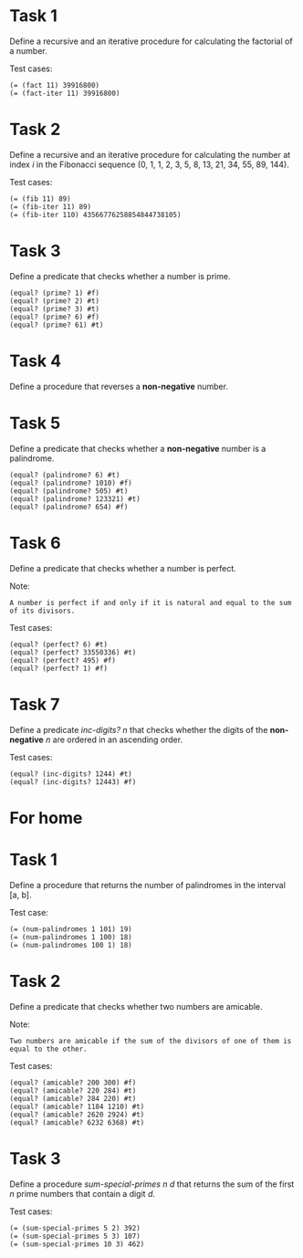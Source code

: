 # Task 1
Define a recursive and an iterative procedure for calculating the factorial of a number.

Test cases:

    (= (fact 11) 39916800)
    (= (fact-iter 11) 39916800)

# Task 2
Define a recursive and an iterative procedure for calculating the number at index *i* in the Fibonacci sequence (0, 1, 1, 2, 3, 5, 8, 13, 21, 34, 55, 89, 144).

Test cases:

    (= (fib 11) 89)
    (= (fib-iter 11) 89)
    (= (fib-iter 110) 43566776258854844738105)

# Task 3
Define a predicate that checks whether a number is prime.

    (equal? (prime? 1) #f)
    (equal? (prime? 2) #t)
    (equal? (prime? 3) #t)
    (equal? (prime? 6) #f)
    (equal? (prime? 61) #t)

# Task 4
Define a procedure that reverses a <strong>non-negative</strong> number.

# Task 5
Define a predicate that checks whether a <strong>non-negative</strong> number is a palindrome.

    (equal? (palindrome? 6) #t)
    (equal? (palindrome? 1010) #f)
    (equal? (palindrome? 505) #t)
    (equal? (palindrome? 123321) #t)
    (equal? (palindrome? 654) #f)

# Task 6
Define a predicate that checks whether a number is perfect.

Note:

    A number is perfect if and only if it is natural and equal to the sum of its divisors.

Test cases:

    (equal? (perfect? 6) #t)
    (equal? (perfect? 33550336) #t)
    (equal? (perfect? 495) #f)
    (equal? (perfect? 1) #f)
    
# Task 7
Define a predicate *inc-digits? n* that checks whether the digits of the <strong>non-negative</strong> *n* are ordered in an ascending order.

Test cases:

    (equal? (inc-digits? 1244) #t)
    (equal? (inc-digits? 12443) #f)
    
# For home
# Task 1
Define a procedure that returns the number of palindromes in the interval [a, b].

Test case:

    (= (num-palindromes 1 101) 19)
    (= (num-palindromes 1 100) 18)
    (= (num-palindromes 100 1) 18)

# Task 2
Define a predicate that checks whether two numbers are amicable.

Note:

    Two numbers are amicable if the sum of the divisors of one of them is equal to the other.

Test cases:

    (equal? (amicable? 200 300) #f)
    (equal? (amicable? 220 284) #t)
    (equal? (amicable? 284 220) #t)
    (equal? (amicable? 1184 1210) #t)
    (equal? (amicable? 2620 2924) #t)
    (equal? (amicable? 6232 6368) #t)

# Task 3
Define a procedure *sum-special-primes n d* that returns the sum of the first *n* prime numbers that contain a digit *d*.

Test cases:

    (= (sum-special-primes 5 2) 392)
    (= (sum-special-primes 5 3) 107)
    (= (sum-special-primes 10 3) 462)